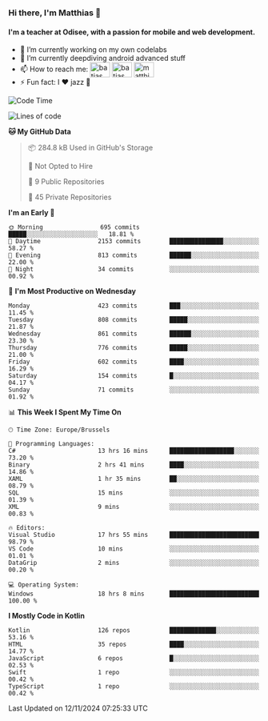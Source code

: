 ### Hi there, I'm Matthias 👋

#### I'm a teacher at Odisee, with a passion for mobile and web development.

- 🔭 I’m currently working on my own codelabs
- 🌱 I’m currently deepdiving android advanced stuff
- 📫 How to reach me: <a href="https://dev.to/batjas" target="_blank"><img align="center" src="https://raw.githubusercontent.com/rahuldkjain/github-profile-readme-generator/master/src/images/icons/Social/devto.svg" alt="batjas" height="30" width="40" /></a>
<a href="https://twitter.com/batjas" target="_blank"><img align="center" src="https://raw.githubusercontent.com/rahuldkjain/github-profile-readme-generator/master/src/images/icons/Social/twitter.svg" alt="batjas" height="30" width="40" /></a>
<a href="https://linkedin.com/in/matthiasdruwé" target="_blank"><img align="center" src="https://raw.githubusercontent.com/rahuldkjain/github-profile-readme-generator/master/src/images/icons/Social/linked-in-alt.svg" alt="matthiasdruwé" height="30" width="40" /></a>
- ⚡ Fun fact: I ❤ jazz 🎷


<!--START_SECTION:waka-->
![Code Time](http://img.shields.io/badge/Code%20Time-1%2C296%20hrs%2011%20mins-blue)

![Lines of code](https://img.shields.io/badge/From%20Hello%20World%20I%27ve%20Written-5.1%20million%20lines%20of%20code-blue)

**🐱 My GitHub Data** 

> 📦 284.8 kB Used in GitHub's Storage 
 > 
> 🚫 Not Opted to Hire
 > 
> 📜 9 Public Repositories 
 > 
> 🔑 45 Private Repositories 
 > 
**I'm an Early 🐤** 

```text
🌞 Morning                695 commits         █████░░░░░░░░░░░░░░░░░░░░   18.81 % 
🌆 Daytime                2153 commits        ███████████████░░░░░░░░░░   58.27 % 
🌃 Evening                813 commits         ██████░░░░░░░░░░░░░░░░░░░   22.00 % 
🌙 Night                  34 commits          ░░░░░░░░░░░░░░░░░░░░░░░░░   00.92 % 
```
📅 **I'm Most Productive on Wednesday** 

```text
Monday                   423 commits         ███░░░░░░░░░░░░░░░░░░░░░░   11.45 % 
Tuesday                  808 commits         █████░░░░░░░░░░░░░░░░░░░░   21.87 % 
Wednesday                861 commits         ██████░░░░░░░░░░░░░░░░░░░   23.30 % 
Thursday                 776 commits         █████░░░░░░░░░░░░░░░░░░░░   21.00 % 
Friday                   602 commits         ████░░░░░░░░░░░░░░░░░░░░░   16.29 % 
Saturday                 154 commits         █░░░░░░░░░░░░░░░░░░░░░░░░   04.17 % 
Sunday                   71 commits          ░░░░░░░░░░░░░░░░░░░░░░░░░   01.92 % 
```


📊 **This Week I Spent My Time On** 

```text
🕑︎ Time Zone: Europe/Brussels

💬 Programming Languages: 
C#                       13 hrs 16 mins      ██████████████████░░░░░░░   73.20 % 
Binary                   2 hrs 41 mins       ████░░░░░░░░░░░░░░░░░░░░░   14.86 % 
XAML                     1 hr 35 mins        ██░░░░░░░░░░░░░░░░░░░░░░░   08.79 % 
SQL                      15 mins             ░░░░░░░░░░░░░░░░░░░░░░░░░   01.39 % 
XML                      9 mins              ░░░░░░░░░░░░░░░░░░░░░░░░░   00.83 % 

🔥 Editors: 
Visual Studio            17 hrs 55 mins      █████████████████████████   98.79 % 
VS Code                  10 mins             ░░░░░░░░░░░░░░░░░░░░░░░░░   01.01 % 
DataGrip                 2 mins              ░░░░░░░░░░░░░░░░░░░░░░░░░   00.20 % 

💻 Operating System: 
Windows                  18 hrs 8 mins       █████████████████████████   100.00 % 
```

**I Mostly Code in Kotlin** 

```text
Kotlin                   126 repos           █████████████░░░░░░░░░░░░   53.16 % 
HTML                     35 repos            ████░░░░░░░░░░░░░░░░░░░░░   14.77 % 
JavaScript               6 repos             █░░░░░░░░░░░░░░░░░░░░░░░░   02.53 % 
Swift                    1 repo              ░░░░░░░░░░░░░░░░░░░░░░░░░   00.42 % 
TypeScript               1 repo              ░░░░░░░░░░░░░░░░░░░░░░░░░   00.42 % 
```




 Last Updated on 12/11/2024 07:25:33 UTC
<!--END_SECTION:waka-->
